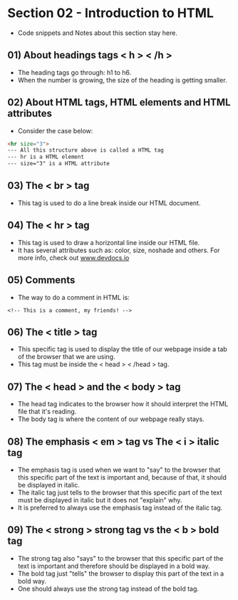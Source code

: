 # Section 02 - Introduction to HTML
* Code snippets and Notes about this section stay here.

## 01) About headings tags < h > < /h >
* The heading tags go through: h1 to h6.
* When the number is growing, the size of the heading is getting smaller.

## 02) About HTML tags, HTML elements and HTML attributes
* Consider the case below:
```html
<hr size="3">
--- All this structure above is called a HTML tag
--- hr is a HTML element
--- size="3" is a HTML attribute
```
## 03) The < br > tag
* This tag is used to do a line break inside our HTML document.

## 04) The < hr > tag
* This tag is used to draw a horizontal line inside our HTML file.
* It has several attributes such as: color, size, noshade and others. For more info, check out www.devdocs.io

## 05) Comments 
* The way to do a comment in HTML is:
```
<!-- This is a comment, my friends! -->
```

## 06) The < title > tag
* This specific tag is used to display the title of our webpage inside a tab of the browser that we are using.
* This tag must be inside the < head > < /head > tag.

## 07) The < head > and the < body > tag
* The head tag indicates to the browser how it should interpret the HTML file that it's reading.
* The body tag is where the content of our webpage really stays.

## 08) The emphasis < em > tag vs The < i > italic tag
* The emphasis tag is used when we want to "say" to the browser that this specific part of the text is important and, because of that, it should be displayed in italic.
* The italic tag just tells to the browser that this specific part of the text must be displayed in italic but it does not "explain" why.
* It is preferred to always use the emphasis tag instead of the italic tag.

## 09) The < strong > strong tag vs the < b > bold tag
* The strong tag also "says" to the browser that this specific part of the text is important and therefore should be displayed in a bold way.
* The bold tag just "tells" the browser to display this part of the text in a bold way.
* One should always use the strong tag instead of the bold tag.

